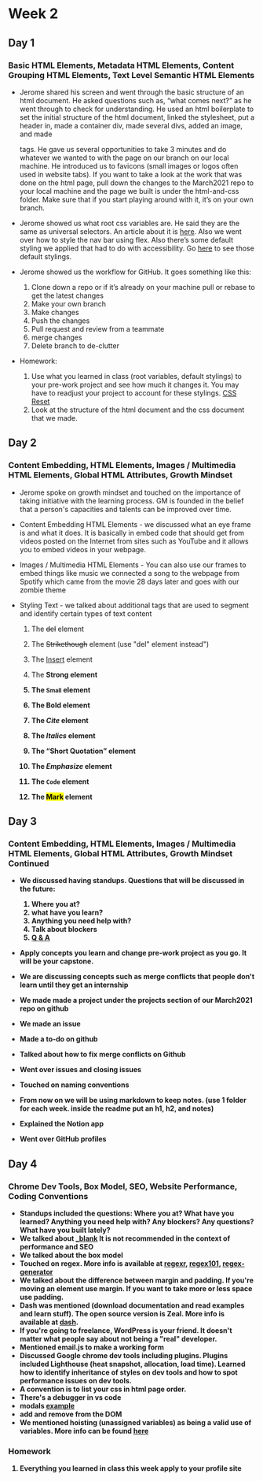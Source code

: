 # Week 2

## Day 1

### Basic HTML Elements, Metadata HTML Elements, Content Grouping HTML Elements, Text Level Semantic HTML Elements

- Jerome shared his screen and went through the basic structure of an html document. He asked questions such as, “what comes next?” as he went through to check for understanding. He used an html boilerplate to set the initial structure of the html document, linked the stylesheet, put a header in, made a container div, made several divs, added an image, and made <p> tags. He gave us several opportunities to take 3 minutes and do whatever we wanted to with the page on our branch on our local machine. He introduced us to favicons (small images or logos often used in website tabs). If you want to take a look at the work that was done on the html page, pull down the changes to the March2021 repo to your local machine and the page we built is under the html-and-css folder. Make sure that if you start playing around with it, it’s on your own branch.

- Jerome showed us what root css variables are. He said they are the same as universal selectors. An article about it is [here](https://www.color-hex.com/color/bada55). Also we went over how to style the nav bar using flex. Also there’s some default styling we applied that had to do with accessibility. Go [here](http://meyerweb.com/Eric/tools/css/reset) to see those default stylings.

- Jerome showed us the workflow for GitHub. It goes something like this:

  1. Clone down a repo or if it’s already on your machine pull or rebase to get the latest changes
  2. Make your own branch
  3. Make changes
  4. Push the changes
  5. Pull request and review from a teammate
  6. merge changes
  7. Delete branch to de-clutter

- Homework:
  1. Use what you learned in class (root variables, default stylings) to your pre-work project and see how much it changes it. You may have to
     readjust your project to account for these stylings. [CSS Reset](http://meyerweb.com/Eric/tools/css/reset)
  2. Look at the structure of the html document and the css document that we made.

## Day 2

### Content Embedding, HTML Elements, Images / Multimedia HTML Elements, Global HTML Attributes, Growth Mindset

- Jerome spoke on growth mindset and touched on the importance of taking initiative with the learning process. GM is founded in the belief that a person's capacities and talents can be improved over time.
- Content Embedding HTML Elements - we discussed what an eye frame is and what it does. It is basically in embed code that should get from videos posted on the Internet from sites such as YouTube and it allows you to embed videos in your webpage.
- Images / Multimedia HTML Elements - You can also use our frames to embed things like music we connected a song to the webpage from Spotify which came from the movie 28 days later and goes with our zombie theme
- Styling Text - we talked about additional tags that are used to segment and identify certain types of text content

  1. The <del>del</del> element

  2. The <s>Strikethough</s> element (use "del" element instead")

  3. The <ins>Insert</ins> element

  4. The <strong>Strong<strong> element

  5. The <small>Small</small> element

  6. The <b>Bold</b> element

  7. The <cite>Cite</cite> element

  8. The <i>Italics</i> element

  9. The <q>Short Quotation</q> element

  10. The <em>Emphasize</em> element

  11. The <code>Code</code> element

  12. The <mark>Mark</mark> element

## Day 3

### Content Embedding, HTML Elements, Images / Multimedia HTML Elements, Global HTML Attributes, Growth Mindset Continued

- We discussed having standups. Questions that will be discussed in the future:

  1. Where you at?
  2. what have you learn?
  3. Anything you need help with?
  4. Talk about blockers
  5. [Q & A](https://github.com/Vets-Who-Code/march2021/projects/1)

- Apply concepts you learn and change pre-work project as you go. It will be your capstone.
- We are discussing concepts such as merge conflicts that people don't learn until they get an internship
- We made made a project under the projects section of our March2021 repo on github
- We made an issue
- Made a to-do on github
- Talked about how to fix merge conflicts on Github
- Went over issues and closing issues
- Touched on naming conventions
- From now on we will be using markdown to keep notes. (use 1 folder for each week. inside the readme put an h1, h2, and notes)
- Explained the Notion app
- Went over GitHub profiles

## Day 4

### Chrome Dev Tools, Box Model, SEO, Website Performance, Coding Conventions

- Standups included the questions: Where you at? What have you learned? Anything you need help with? Any blockers? Any questions? What have you built lately?
- We talked about [\_blank](https://css-tricks.com/use-target_blank/)
  It is not recommended in the context of performance and SEO
- We talked about the box model
- Touched on regex. More info is available at [regexr](https://regexr.com/), [regex101](https://regex101.com/), [regex-generator](https://regex-generator.olafneumann.org/)
- We talked about the difference between margin and padding. If you're moving an element use margin. If you want to take more or less space use padding.
- Dash was mentioned (download documentation and read examples and learn stuff). The open source version is Zeal. More info is available at [dash](https://kapeli.com/dash).
- If you're going to freelance, WordPress is your friend. It doesn't matter what people say about not being a "real" developer.
- Mentioned email.js to make a working form
- Discussed Google chrome dev tools including plugins. Plugins included Lighthouse (heat snapshot, allocation, load time). Learned how to identify inheritance of styles on dev tools and how to spot performance issues on dev tools.
- A convention is to list your css in html page order.
- There's a debugger in vs code
- modals [example](codepen.io/timothylong/pen/HhAer)
- add and remove from the DOM
- We mentioned hoisting (unassigned variables) as being a valid use of variables. More info can be found [here](https://developer.mozilla.org/en-US/docs/Glossary/Hoisting)

### Homework

1. Everything you learned in class this week apply to your profile site
